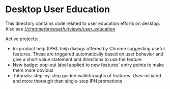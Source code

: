 # Desktop User Education

This directory contains code related to user education efforts on desktop. Also
see [//chrome/browser/ui/views/user_education](../views/user_education)

Active projects:
* In-product help (IPH): help dialogs offered by Chrome suggesting useful
  features. These are triggered automatically based on user behavior and give a 
  short value statement and directions to use the feature
* New badge: pop-out label applied to new features' entry points to make them
  more obvious
* Tutorials: step-by-step guided walkthroughs of features. User-initiated and
  more thorough than single-step IPH promotions
